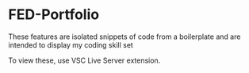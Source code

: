 # FED-Portfolio

These features are isolated snippets of code from a boilerplate and are intended to display my coding skill set

To view these, use VSC Live Server extension.
